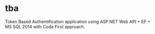 # tba
Token Based Authentification application using ASP.NET Web API + EF + MS SQL 2014 with Code First approach.
